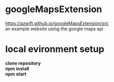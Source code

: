 # googleMapsExtension

https://azwift.github.io/googleMapsExtension/src<br>
an example website using the google maps api<br>

# local evironment setup

<b>clone repository<br>
npm install<br>
npm start</b>
